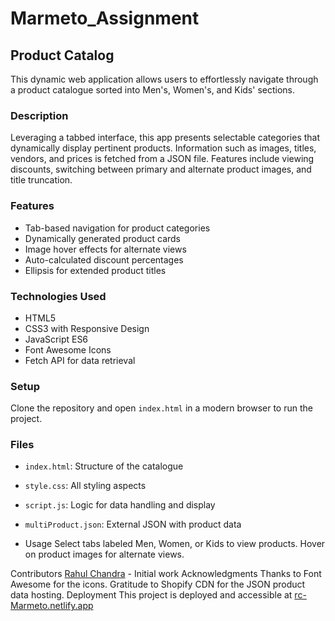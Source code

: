 # Marmeto_Assignment

## Product Catalog

This dynamic web application allows users to effortlessly navigate through a product catalogue sorted into Men's, Women's, and Kids' sections.

### Description

Leveraging a tabbed interface, this app presents selectable categories that dynamically display pertinent products. Information such as images, titles, vendors, and prices is fetched from a JSON file. Features include viewing discounts, switching between primary and alternate product images, and title truncation.

### Features

- Tab-based navigation for product categories
- Dynamically generated product cards
- Image hover effects for alternate views
- Auto-calculated discount percentages
- Ellipsis for extended product titles

### Technologies Used

- HTML5
- CSS3 with Responsive Design
- JavaScript ES6
- Font Awesome Icons
- Fetch API for data retrieval

### Setup

Clone the repository and open `index.html` in a modern browser to run the project.

### Files

- `index.html`: Structure of the catalogue
- `style.css`: All styling aspects
- `script.js`: Logic for data handling and display
- `multiProduct.json`: External JSON with product data

- Usage
Select tabs labeled Men, Women, or Kids to view products. Hover on product images for alternate views.

Contributors
[Rahul Chandra](https://github.com/rahul-chandra30) - Initial work
Acknowledgments
Thanks to Font Awesome for the icons.
Gratitude to Shopify CDN for the JSON product data hosting.
Deployment
This project is deployed and accessible at [rc-Marmeto.netlify.app](https://rc-Marmeto.netlify.app/)
